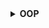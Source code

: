 <details>
  <summary><strong> OOP </strong></summary>




<details>
  <summary><strong> Tính đóng gói </strong></summary>

**Encapsulation** là một nguyên lý quan trọng trong lập trình hướng đối tượng (OOP), có nghĩa là **gói gọn dữ liệu (property) và hành vi (method)** vào bên trong lớp và ẩn đi các chi tiết nội bộ để bảo vệ tính toàn vẹn của đối tượng.

Cụ thể:

+  **Ẩn dữ liệu**: Các thuộc tính nhạy cảm sẽ được khai báo là 'private' hoặc 'protected', không cho phép truy cập trực tiếp từ bên ngoài lớp.

+  **Cung cấp phương thức truy cập gián tiếp**: Dữ liệu được truy cập thông qua các phương thức getter/setter ở mức public.

Ví dụ ta có chương trình như sau:

```cpp
#include <iostream>
#include <string>
using namespace std;

class SinhVien{
    private:
        string name;
        int id;
   
    public:
        SinhVien(){
            static int ID = 1;
            id = ID;
            ID++;
        }

        void setName(string newName){   // setter method
            // kiểm tra điều kiện
            name = newName;
        }

        string getName(){   // getter method
            return name;
        }

        int getID(){
            return id;
        }

        void display(){
            cout << "Ten: " << getName() << endl;
            cout << "ID: " << getID() << endl;
        }
};

int main(int argc, char const *argv[])
{
    SinhVien sv1, sv2;

    sv1.setName("Trung");
    sv1.display();

    sv2.setName("Anh");
    sv2.display();
    return 0;
}
```

Ở đây ta có 2 thuộc tính là `name` và `id`, hai thông tin này ta không muốn bị truy cập một cách tùy tiện gây ảnh hưởng đến độ chính xác của thông tin. Do đó ta sẽ muốn giới hạn thông tin chỉ có truy cập thông qua các phương thức nhất định, ở đây là:

+  **Ghi dữ liệu có kiểm soát** (qua setter): Ở đây ta chỉ phép gán tên thông qua duy nhất phương thức `setName`, đối với `id` sẽ tự động được ghi vào khi ta khởi tạo một `class` mới (không thể tự khởi tạo id)

+  **Đọc dữ liệu an toàn** (qua getter): Tương tự ta chỉ có thể đọc dữ liệu thông qua các phương thức `getName`, `getID` và `display`.

Khi chạy chương trình thành công ta sẽ được:

```c
Ten: Trung
ID: 1
Ten: Anh
ID: 2
```

</details>




<details>
  <summary><strong> Tính trừu tượng </strong></summary>

Tính trừu tượng đề cập đến việc ẩn đi các chi tiết cụ thể của một đối tượng và chỉ hiển thị những gì cần thiết để sử dụng đối tượng đó. Và để làm được điều này, ta sẽ khai báo các method ở quyền truy cập private/protected.

Đối với chương trình đã viết ở trên, ta không muốn việc có thể tự do đọc giá trị tên thông qua các phương thức `getName` và `getID` thì ta cũng có thể đổi phạm vi truy cập của 2 phương thức trên sang `private` và ta chỉ có đọc dữ liệu thông qua phương thức `display` chứ không cần biến nó hoạt động thế nào, ta được tính triều tượng.

```c
#include <iostream>
#include <string>
using namespace std;

class SinhVien{
    private:
        string name;
        int id;

        string getName()    // getter method
        {   
            return name;
        }

        int getID()
        {
            return id;
        }

    public:
        SinhVien(){
            static int ID = 1;
            id = ID;
            ID++;
        }

        void setName(string newName){   // setter method
            // kiểm tra điều kiện
            name = newName;
        }

        void display(){
            cout << "Ten: " << getName() << endl;
            cout << "ID: " << getID() << endl;
        }
};

int main(int argc, char const *argv[])
{
    SinhVien sv1, sv2;

    sv1.setName("Trung");
    sv1.display();

    sv2.setName("Anh");
    sv2.display();
    return 0;
}
```
</details>






<details>
  <summary><strong> Tính kế thừa </strong></summary>

**Kế thừa** là một trong bốn tính chất quan trọng của lập trình hướng đối tượng (OOP), cho phép một lớp (class)** kế thừa lại** các **thuộc tính** (property) và **phương thức** (method) từ lớp khác — giúp tái sử dụng mã, giảm trùng lặp và mở rộng chức năng dễ dàng.

Trong đó:
+  Lớp cha (Base class): Là lớp được kế thừa.

+  Lớp con (Derived class): Là lớp kế thừa từ lớp cha.

Cú pháp kế thừa:

```c
class Base {
    // class cha
};

class Derived : public Base {
    // class con kế thừa class cha
};
```

Có 3 kiểu kế thừa tất cả:

<details>
  <summary><strong> Kế thừa public </strong></summary>

  Các đặc điểm
1.  Các member `public` của class cha vẫn sẽ là `public` trong class con nghĩa là có thể truy cập trực tiếp thông qua đối tượng của lớp con. VD:

```cpp
class Parent {
public:
    void sayHello() { cout << "Hello from parent\n"; }
};

class Child : public Parent { };

Child c;
c.sayHello(); // Gọi được vì sayHello vẫn là public
```

2.  Các member `protected` của class cha vẫn sẽ là `protected` trong class con nghĩa là tuy không thể truy cập từ bên ngoài, nhưng lớp con có thể truy cập. VD:

```cpp
class Parent {
protected:
    int value = 42;
};

class Child : public Parent {
public:
    void show() {
        cout << "Value: " << value << endl; //Truy cập được
    }
};

Child c;
c.show(); // OK
// cout << c.value; Lỗi: không thể truy cập từ bên ngoài
```

3.  Các member private của class cha không thể truy cập trực tiếp từ class con nhưng có thể được truy cập gián tiếp qua các phương thức `public` hoặc `protected` của class cha. VD:

```cpp
class Parent {
private:
    int secret = 123;

protected:
    int getSecret() { return secret; } // Truy cập gián tiếp

public:
    int readSecret() { return secret; } // Cũng được
};

class Child : public Parent {
public:
    void reveal() {
        cout << "Secret is: " << getSecret() << endl; //Truy cập gián tiếp qua protected
    }
};

Child c;
c.reveal(); // OK
// cout << c.secret; Không được vì secret là private
```
</details>



<details>
  <summary><strong> Kế thừa protected </strong></summary>

`public` → `protected`:

+  Bên ngoài lớp con không thể truy cập nữa.

+  Bên trong lớp con hoặc lớp kế tiếp vẫn có thể sử dụng.

`protected` → `protected`:

+  Không thay đổi. Lớp con vẫn có quyền truy cập nội bộ.

`private`:

+  Không được kế thừa trực tiếp.

+  Nhưng có thể truy cập gián tiếp thông qua các phương thức public hoặc protected của lớp cha (ví dụ như getter/setter).

Ta có chương trình mẫu như sau

```cpp
class Parent {
public:
    int a = 1;

protected:
    int b = 2;

private:
    int c = 3;

protected:
    int getC() { return c; }  // Gián tiếp cho phép lớp con truy cập 'c'
};

// Kế thừa theo kiểu protected
class Child : protected Parent {
public:
    void show() {
        cout << "a = " << a << endl;      // Được (a trở thành protected)
        cout << "b = " << b << endl;      // Được (b vẫn là protected)
        cout << "c = " << getC() << endl; // Truy cập gián tiếp c qua phương thức protected
    }
};

int main() {
    Child c;
    c.show();

    // cout << c.a;  Lỗi: a đã trở thành protected trong lớp con
}
```


</details>




<details>
  <summary><strong> Kế thừa private </strong></summary>

Khi một lớp kế thừa lớp cha bằng từ khóa `private`, thì:

+  `public` → `private`: Không thể truy cập từ bên ngoài lớp con nữa. Chỉ lớp con có thể dùng nội bộ.

+  `protected` → `private`: Cũng không thể truy cập từ bên ngoài, và lớp kế tiếp nữa (nếu có) cũng không thấy được.

+  `private` của lớp cha: Không được kế thừa trực tiếp. Nhưng có thể truy cập gián tiếp qua các method public hoặc protected của lớp cha.

Chương trình mẫu:
```cpp
class Parent {
public:
    int a = 10;

protected:
    int b = 20;

private:
    int c = 30;

protected:
    int getC() { return c; }
};

// Kế thừa theo kiểu private
class Child : private Parent {
public:
    void show() {
        cout << "a = " << a << endl;        //  Được (a đã trở thành private trong Child)
        cout << "b = " << b << endl;        //  Được (b cũng trở thành private trong Child)
        cout << "c = " << getC() << endl;   //  Truy cập gián tiếp c
    }
};

int main() {
    Child c;
    c.show();

    // cout << c.a;  Lỗi: a là private trong Child → không truy cập được
}
```
</details>





<details>
  <summary><strong> Đa kế thừa </strong></summary>

Khi nhiều lớp cha có các phương thức hoặc thuộc tính trùng tên, việc gọi chúng từ lớp con có thể gây ra sự nhầm lẫn.

Khi một lớp con kế thừa từ hai lớp cha, mà hai lớp cha này đều cùng kế thừa từ cùng một lớp khác. Tình huống này tạo ra cấu trúc hình thoi (diamond), do đó được gọi là vấn đề "Diamond".

```c
    A
   / \
  B   C
   \ /
    D
```

+  A là lớp gốc (base class).

+  B và C cùng kế thừa từ A.

+  D kế thừa từ cả B và C.


Nếu A có một thuộc tính hoặc phương thức, thì D sẽ **kế thừa hai bản sao** của A — một từ B, và một từ C. Điều này dẫn đến:

+  Nhân đôi dữ liệu từ A.

+  Không rõ ràng khi gọi phương thức/thành viên từ A: Gọi A::method() là từ nhánh B hay C?

Ta có một chương trình mẫu như sau:

```cpp
#include <iostream>

using namespace std;

class A{
    public:
        A(){ cout << "Constructor A\n"; }

        void hienThiA(){ cout << "Day la lop A\n"; }
};

class B : public A{
    public:
        B(){ cout << "Constructor B\n"; }

        void hienThiB(){ cout << "Day la lop B\n"; }
};

class C : public A {
    public:
        C(){ cout << "Constructor C\n"; }

        void hienThiC(){ cout << "Day la lop C\n"; }
};

class D : public B, public C{
    public:
        D(){ cout << "Constructor D\n"; }

        void hienThiD(){ cout << "Day la lop D\n"; }
};

int main() {
    cout << "Các constructor đã được thực hiện\n";

    D d;             // Contructor của A sẽ được nhân đôi do kế thừa từ cả B và C

    cout << "/////////////////////////////////\n";
    // d.hienThiA(); // wrong không thể thực hiện do không biết sẽ gọi từ B hay C

    // Gọi phương thức từ lớp A qua B và C
    cout << "hienThiA từ lớp A thông qua B\n";
    d.B::hienThiA(); // Gọi hàm hienThiA từ lớp A thông qua B
    cout << "hienThiA từ lớp A thông qua C\n";
    d.C::hienThiA(); // Gọi hàm hienThiA từ lớp A thông qua C

    cout << "/////////////////////////////////\n";

    cout << "Các hàm hiển thị từng lớp\n";
    d.hienThiB();
    d.hienThiC();
    d.hienThiD();

    return 0;
}
```

Khi chạy sẽ được:

```
Các constructor đã được thực hiện
Constructor A
Constructor B
Constructor A
Constructor C
Constructor D
/////////////////////////////////
hienThiA từ lớp A thông qua B
Day la lop A
hienThiA từ lớp A thông qua C
Day la lop A
/////////////////////////////////
Các hàm hiển thị từng lớp
Day la lop B
Day la lop C
Day la lop D
```

</details>






</details>






<details>
  <summary><strong> Tính đa hình </strong></summary>





<details>
  <summary><strong> Tổng quan tính đa hình </strong></summary>

Tính đa hình (Polymorphism) có nghĩa là "nhiều dạng" và nó xảy ra khi chúng ta có nhiều class có liên quan với nhau thông qua tính kế thừa. 

Tính đa hình cho phép một hành động hoặc phương thức có thể có nhiều cách thực thi khác nhau, tùy thuộc vào đối tượng thực hiện nó.

Tính đa hình có thể được chia thành hai loại chính:
+  Đa hình tại thời điểm biên dịch (Compile-time Polymorphism).
+  Đa hình tại thời điểm chạy (Run-time Polymorphism).

</details>





<details>
  <summary><strong> Đa hình tại thời điểm biên dịch </strong></summary>


<details>
  <summary><strong> Upcasting & Downcasting </strong></summary>

**Upcasting** là việc chuyển (ép kiểu) một con trỏ hoặc tham chiếu của class dẫn xuất (class con) sang class cơ sở (class cha). Đây là thao tác an toàn và được thực hiện tự động mà không cần ép kiểu tường minh.

**Downcasting** là việc chuyển một con trỏ hoặc tham chiếu của class cha về lại class con. Đôi khi đây là thao tác không an toàn và sẽ gây lỗi **undefined behavior**.


Ví dụ ta có chương trình sau:

```c
#include <iostream>
#include <string>
using namespace std;

class DoiTuong{
    protected:
        string ten;
        int id;

    public:
        DoiTuong(){  
            static int ID = 1;
            id = ID;
            ID++;
        }

        void setName(string _ten){
            // check chuỗi nhập vào
            ten = _ten;
        }

        void display(){
            cout << "ten: " << ten << endl;
            cout << "id: " << id << endl;
        }
};

class SinhVien : public DoiTuong{
    protected:
        string chuyenNganh;

    public:
        void setChuyenNganh(string _nganh){
            chuyenNganh = _nganh;
        }

        void display()  {
            cout << "ten: " << ten << endl;
            cout << "id: " << id << endl;
            cout << "chuyen nganh: " << chuyenNganh << endl;
        }
};

class HocSinh : public DoiTuong{
    protected:
        string lop;
   
    public:
        void setLop(string _lop){
            lop = _lop;
        }

        void display() {
            cout << "ten: " << ten << endl;
            cout << "id: " << id << endl;
            cout << "lop: " << lop << endl;
        }
};

int main()
{
    SinhVien sv1;
    sv1.setName("Trung");
    sv1.setChuyenNganh("TDH");

    HocSinh hs1;
    hs1.setName("Tuan");
    hs1.setLop("12A1");

    DoiTuong *dt;

    dt = &sv1;            // Downcasting từ class cha DoiTuong xuống class con SinhVien
    dt->display();

    dt = &hs1;
    dt->display();        // Downcasting từ class cha DoiTuong xuống class con HocSinh
    return 0;
}
```

Ở đây ta có:
+  Hàm `display` của class cha có 2 thông tin
+  Hàm `display` của class con có 3 thông tin
Sau khi chuyển một con trỏ của class cha về lại class con ta chạy chương trình được

```
ten: Trung
id: 1
ten: Tuan
id: 2
```

Mặc dù class con có 3 thông tin nhưng khi được class cha trỏ vào thì chỉ còn lại 2 thông tin, 1 thông tin mất đi. Để không mất đi thông tin ta có thể ép lại kiểu class con khi gọi hàm.

Sửa lại trong hàm `main`:

```c
int main()
{
    SinhVien sv1;
    sv1.setName("Trung");
    sv1.setChuyenNganh("TDH");

    HocSinh hs1;
    hs1.setName("Tuan");
    hs1.setLop("12A1");

    DoiTuong *dt;

    dt = &sv1;                        // Downcasting từ class cha DoiTuong xuống class con SinhVien
    ((SinhVien*)dt)->display();       // Ép lại kiểu SinhVien

    dt = &hs1;                        // Downcasting từ class cha DoiTuong xuống class con HocSinh
    ((HocSinh*)dt)->display();        // Ép lại kiểu HocSinh
    return 0;
}
```

Kết quả:

```
ten: Trung
id: 1
chuyen nganh: TDH
ten: Tuan
id: 2
lop: 12A1
```

Viết thêm vào hàm `main` như sau:

```cpp
int main()
{
    SinhVien sv1;
    sv1.setName("Trung");
    sv1.setChuyenNganh("TDH");

    HocSinh hs1;
    hs1.setName("Tuan");
    hs1.setLop("12A1");

    DoiTuong *dt;

    dt = &sv1;                        // Downcasting từ class cha DoiTuong xuống class con SinhVien
    ((SinhVien*)dt)->display();       // Ép lại kiểu SinhVien
    cout<<"############################################\n";

    dt = &hs1;                        // Downcasting từ class cha DoiTuong xuống class con HocSinh
    ((HocSinh*)dt)->display();        // Ép lại kiểu HocSinh
    cout<<"############################################\n";

    SinhVien *sv = &sv1;
    ((DoiTuong*)sv)->display();       // Upcasting từ class con SinhVien lên class cha DoiTuong

    return 0;
}
```

Ta có class con `SinhVien` được ép kiểu (upcasting) lên class cha `DoiTuong`. Khi này từ một class con có 3 thông tin đã bị giảm xuống còn 2 thông tin như class cha:

```
ten: Trung
id: 1
chuyen nganh: TDH
############################################
ten: Tuan
id: 2
lop: 12A1
############################################
ten: Trung
id: 1
```
</details>



<details>
  <summary><strong> Hàm ảo (Virtual Function) </strong></summary>

Hàm ảo là một hàm thành viên được khai báo trong **class cha** với từ khóa `virtual`.

Khi một hàm là `virtual`, nó có thể được ghi đè (**override**) trong class con để cung cấp cách triển khai riêng.

Khi gọi một hàm ảo thông qua một con trỏ hoặc tham chiếu đến lớp con, hàm sẽ được **quyết định dựa trên đối tượng thực tế** mà con trỏ hoặc tham chiếu đang trỏ tới chứ không dựa vào kiểu của con trỏ.

Cú pháp `virtual`:

```cpp
class Base
{
    public:
        virtual void display()
 		{
            cout << "Display from Base class" << endl;
    }
};
```

</details>







</details>








<details>
  <summary><strong> Đa hình tại thời điểm chạy </strong></summary>


</details>





</details>







</details>
